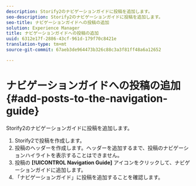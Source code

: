 ```yaml
---
description: Storify2のナビゲーションガイドに投稿を追加します。
seo-description: Storify2のナビゲーションガイドに投稿を追加します。
seo-title: ナビゲーションガイドへの投稿の追加
solution: Experience Manager
title: ナビゲーションガイドへの投稿の追加
uuid: 6312e17f-2886-43cf-961d-179f70c8421e
translation-type: tm+mt
source-git-commit: 67aeb3de964473b326c88c3a3f81ff48a6a12652

---
```



# ナビゲーションガイドへの投稿の追加{#add-posts-to-the-navigation-guide}

Storify2のナビゲーションガイドに投稿を追加します。

1. Storify2で投稿を作成します。
1. 投稿のヘッダーを作成します。ヘッダーを追加するまで、投稿のナビゲーションハイライトを表示することはできません。
1. 投稿の **[!UICONTROL Navigation Guide]** アイコンをクリックして、ナビゲーションガイドに追加します。
1. 「ナビゲーションガイド」に投稿を追加することを確認します。
